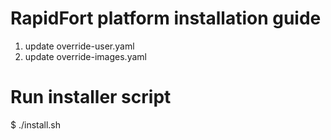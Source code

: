 # RapidFort platform installation guide

1. update override-user.yaml
2. update override-images.yaml

# Run installer script

$ ./install.sh

